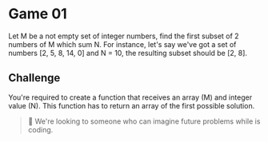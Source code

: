 # Game 01

Let M be a not empty set of integer numbers, find the first subset of 2 numbers of M which sum N. For instance, let's say we've got a set of numbers [2, 5, 8, 14, 0] and N = 10, the resulting subset should be [2, 8].

## Challenge
You're required to create a function that receives an array (M) and integer value (N). This function has to return an array of the first possible solution.


> 🚨 We're looking to someone who can imagine future problems while is coding.

 

